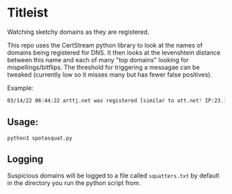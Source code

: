 # Titleist
Watching sketchy domains as they are registered. 

This repo uses the CertStream python library to look at the names of domains being registered for DNS. It then looks at the levenshtein distance between this name
and each of many "top domains" looking for mispellings/bitflips. The threshold for triggering a messagae can be tweaked (currently low so it misses many but has 
fewer false positives). 

Example:
```bash
03/14/22 06:44:22 arttj.net was registered [similar to att.net? IP:23.108.179.149]
```
## Usage:
`python3 spotasquat.py`

## Logging 
Suspicious domains will be logged to a file called  `squatters.txt` by default in the directory you run the python script from. 
